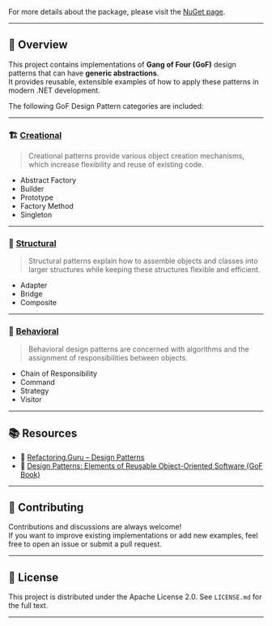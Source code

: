 ﻿
For more details about the package, please visit the [NuGet page](https://www.nuget.org/packages/Gof.DesignPatterns/).

---

## 🧠 Overview

This project contains implementations of **Gang of Four (GoF)** design patterns that can have **generic abstractions**.  
It provides reusable, extensible examples of how to apply these patterns in modern .NET development.

The following GoF Design Pattern categories are included:

---

### 🏗️ [Creational](https://refactoring.guru/design-patterns/creational-patterns)

> Creational patterns provide various object creation mechanisms, which increase flexibility and reuse of existing code.

- Abstract Factory
- Builder
- Prototype
- Factory Method
- Singleton

---

### 🧱 [Structural](https://refactoring.guru/design-patterns/structural-patterns)

> Structural patterns explain how to assemble objects and classes into larger structures while keeping these structures flexible and efficient.

- Adapter
- Bridge
- Composite

---

### 🔁 [Behavioral](https://refactoring.guru/design-patterns/behavioral-patterns)

> Behavioral design patterns are concerned with algorithms and the assignment of responsibilities between objects.

- Chain of Responsibility
- Command
- Strategy
- Visitor

---

## 📚 Resources

- 📘 [Refactoring.Guru – Design Patterns](https://refactoring.guru/design-patterns)
- 🧩 [Design Patterns: Elements of Reusable Object-Oriented Software (GoF Book)](https://en.wikipedia.org/wiki/Design_Patterns)

---

## 💬 Contributing

Contributions and discussions are always welcome!  
If you want to improve existing implementations or add new examples, feel free to open an issue or submit a pull request.

---

## 🧾 License

This project is distributed under the Apache License 2.0. See `LICENSE.md` for the full text.

---
